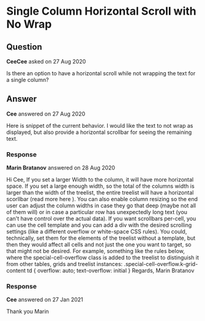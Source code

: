 # Single Column Horizontal Scroll with No Wrap

## Question

**CeeCee** asked on 27 Aug 2020

Is there an option to have a horizontal scroll while not wrapping the text for a single column?

## Answer

**Cee** answered on 27 Aug 2020

Here is snippet of the current behavior. I would like the text to not wrap as displayed, but also provide a horizontal scrollbar for seeing the remaining text.

### Response

**Marin Bratanov** answered on 28 Aug 2020

Hi Cee, If you set a larger Width to the column, it will have more horizontal space. If you set a large enough width, so the total of the columns width is larger than the width of the treelist, the entire treelist will have a horizontal scorllbar (read more here ). You can also enable column resizing so the end user can adjust the column widths in case they go that deep (maybe not all of them will) or in case a particular row has unexpectedly long text (you can't have control over the actual data). If you want scrollbars per-cell, you can use the cell template and you can add a div with the desired scrolling settings (like a different overflow or white-space CSS rules). You could, technically, set them for the <td> elements of the treelist without a template, but then they would affect all cells and not just the one you want to target, so that might not be desired. For example, something like the rules below, where the special-cell-overflow class is added to the treelist to distinguish it from other tables, grids and treelist instances: .special-cell-overflow.k-grid-content td { overflow: auto; text-overflow: initial
} Regards, Marin Bratanov

### Response

**Cee** answered on 27 Jan 2021

Thank you Marin
